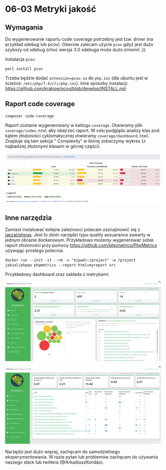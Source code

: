 # 06-03 Metryki jakość

## Wymagania

Do wygenerowanie raportu code coverage potrzebny jest tzw. driver (na przykład xdebug lub pcov).
Obecnie zalecam użycie `pcov` gdyż jest dużo szybszy od xdebug (choć wersja 3.0 xdebuga może dużo zmienić ;)).

Instalacja `pcov`:

```
pecl install pcov
```

Trzeba będzie dodać `extension=pcov.so` do `php.ini` (dla ubuntu jest w ścieżce: `/etc/php/7.4/cli/php.ini`).
Inne sposoby instalacji: https://github.com/krakjoe/pcov/blob/develop/INSTALL.md

## Raport code coverage

```
composer code-coverage
```

Raport zostanie wygenerowany w katlogu `coverage`. Otwieramy plik `coverage/index.html` aby obejrzeć raport.
W celu podglądu analizy klas pod kątem złożoności cyklomatycznej otwieramy `coverage/dashboard.html`. Znajduje się tam sekcja "
Complexity" w której zobaczymy wykres (z najbadziej złożonymi klasami w górnej części).

![](docs/coverage.png)

## Inne narzędzia

Zamiast instalować kolejne zależnosci polecam zaznajmowić się z [jakzal/phpqa](https://github.com/jakzal/phpqa). Jest to zbiór narzędzi typu quality assuarance zawarty w jednym obrazie dockerowym. Przykładowo możemy wygenerować sobie raport złożoności przy pomocy https://github.com/phpmetrics/PhpMetrics używając prostego polecnia:

```
docker run --init -it --rm -v "$(pwd):/project" -w /project jakzal/phpqa phpmetrics --report-html=myreport src
```

Przykładowy dashboard oraz zakłada z metrykami:

![](docs/dashboard.png)

![](docs/metrics.png)

Narzędzi jest dużo więcej, zachęcam do samodzielnego eksperymentowania. W razie pytań lub problemów zachęcam do używania naszego slack lub twittera (@ArkadiuszKondas).
